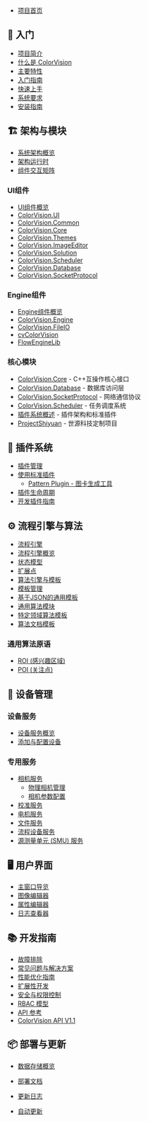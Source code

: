 <!-- _sidebar.md -->

- [项目首页](/)

## 🚀 入门

- [项目简介](introduction/简介)
- [什么是 ColorVision](introduction/what-is-colorvision/什么是_ColorVision_)
- [主要特性](introduction/key-features/主要特性)
- [入门指南](getting-started/入门指南)
- [快速上手](getting-started/quick-start/快速上手)
- [系统要求](getting-started/prerequisites/系统要求)
- [安装指南](getting-started/installation/安装_ColorVision)

## 🏗️ 架构与模块

- [系统架构概览](introduction/system-architecture/系统架构概览)
- [架构运行时](architecture/architecture-runtime)
- [组件交互矩阵](architecture/component-interactions)

### UI组件

- [UI组件概览](ui-components/UI组件概览)
- [ColorVision.UI](ui-components/ColorVision.UI)
- [ColorVision.Common](ui-components/ColorVision.Common)
- [ColorVision.Core](ui-components/ColorVision.Core)
- [ColorVision.Themes](ui-components/ColorVision.Themes)
- [ColorVision.ImageEditor](ui-components/ColorVision.ImageEditor)
- [ColorVision.Solution](ui-components/ColorVision.Solution)
- [ColorVision.Scheduler](ui-components/ColorVision.Scheduler)
- [ColorVision.Database](ui-components/ColorVision.Database)
- [ColorVision.SocketProtocol](ui-components/ColorVision.SocketProtocol)

### Engine组件

- [Engine组件概览](engine-components/Engine组件概览)
- [ColorVision.Engine](engine-components/ColorVision.Engine)
- [ColorVision.FileIO](engine-components/ColorVision.FileIO)
- [cvColorVision](engine-components/cvColorVision)
- [FlowEngineLib](../Engine/FlowEngineLib/README)

### 核心模块

- [ColorVision.Core](../UI/ColorVision.Core/README) - C++互操作核心接口
- [ColorVision.Database](../UI/ColorVision.Database/README) - 数据库访问层
- [ColorVision.SocketProtocol](../UI/ColorVision.SocketProtocol/README) - 网络通信协议
- [ColorVision.Scheduler](../UI/ColorVision.Scheduler/README) - 任务调度系统
- [插件系统概述](../Plugins/README) - 插件架构和标准插件
- [ProjectShiyuan](../Projects/ProjectShiyuan/README) - 世源科技定制项目

## 🔌 插件系统

- [插件管理](plugins/plugin-management/插件管理)
- [使用标准插件](plugins/using-standard-plugins/使用标准插件)
  - [Pattern Plugin - 图卡生成工具](plugins/using-standard-plugins/pattern)
- [插件生命周期](plugins/plugin-lifecycle)
- [开发插件指南](plugins/developing-a-plugin)

## ⚙️ 流程引擎与算法

- [流程引擎](algorithm-engine-templates/flow-engine/流程引擎)
- [流程引擎概览](flow-engine/flow-engine-overview)
- [状态模型](flow-engine/state-model)
- [扩展点](flow-engine/extensibility-points)
- [算法引擎与模板](algorithm-engine-templates/算法引擎与模板)
- [模板管理](algorithm-engine-templates/template-management/模板管理)
- [基于JSON的通用模板](algorithm-engine-templates/json-based-templates/基于JSON的通用模板)
- [通用算法模块](algorithm-engine-templates/common-algorithm-primitives/通用算法模块)
- [特定领域算法模板](algorithm-engine-templates/specialized-algorithms/特定领域算法模板)
- [算法文档模板](algorithms/_template)

### 通用算法原语

- [ROI (感兴趣区域)](common-algorithm-primitives/roi-region-of-interest/ROI_\(感兴趣区域\))
- [POI (关注点)](common-algorithm-primitives/poi-point-of-interest/POI_\(关注点\))

## 📱 设备管理

### 设备服务

- [设备服务概览](device-management/device-services-overview/设备服务概览)
- [添加与配置设备](device-management/adding-configuring-devices/添加与配置设备)

### 专用服务

- [相机服务](device-management/camera-service/相机服务)
  - [物理相机管理](camera-service/physical-camera-management/物理相机管理)
  - [相机参数配置](camera-service/camera-configuration/相机参数配置)
- [校准服务](device-management/calibration-service/校准服务)
- [电机服务](device-management/motor-service/电机服务)
- [文件服务](device-management/file-server-service/文件服务)
- [流程设备服务](device-management/flow-device-service/流程设备服务)
- [源测量单元 (SMU) 服务](device-management/source-measure-unit-smu-service/源测量单元_\(SMU\)_服务)

## 🖥️ 用户界面

- [主窗口导览](user-interface-guide/main-window/主窗口导览)
- [图像编辑器](user-interface-guide/image-editor/图像编辑器)
- [属性编辑器](user-interface-guide/property-editor/属性编辑器)
- [日志查看器](user-interface-guide/log-viewer/日志查看器)

## 📚 开发指南

- [故障排除](troubleshooting/故障排除)
- [常见问题与解决方案](troubleshooting/common-issues/常见问题与解决方案)
- [性能优化指南](performance/)
- [扩展性开发](extensibility/)
- [安全与权限控制](security/)
- [RBAC 模型](rbac/rbac-model)
- [API 参考](developer-guide/api-reference/API_参考)
- [ColorVision API V1.1](ColorVision%20API%20V1.1)

## 📦 部署与更新

- [数据存储概览](data-storage/)
- [部署文档](deployment/)
- [更新日志](changelog/)

- [自动更新](update/)